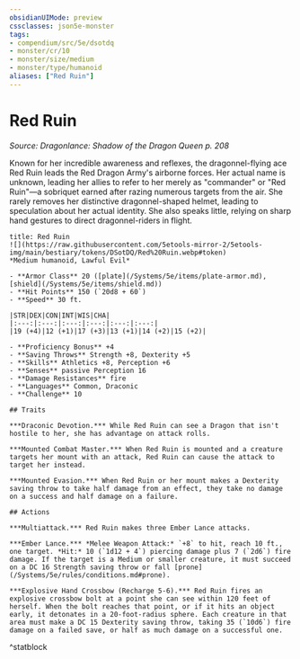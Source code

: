 ```yaml
---
obsidianUIMode: preview
cssclasses: json5e-monster
tags:
- compendium/src/5e/dsotdq
- monster/cr/10
- monster/size/medium
- monster/type/humanoid
aliases: ["Red Ruin"]
---
```

# Red Ruin
*Source: Dragonlance: Shadow of the Dragon Queen p. 208*  

Known for her incredible awareness and reflexes, the dragonnel-flying ace Red Ruin leads the Red Dragon Army's airborne forces. Her actual name is unknown, leading her allies to refer to her merely as "commander" or "Red Ruin"—a sobriquet earned after razing numerous targets from the air. She rarely removes her distinctive dragonnel-shaped helmet, leading to speculation about her actual identity. She also speaks little, relying on sharp hand gestures to direct dragonnel-riders in flight.

```ad-statblock
title: Red Ruin
![](https://raw.githubusercontent.com/5etools-mirror-2/5etools-img/main/bestiary/tokens/DSotDQ/Red%20Ruin.webp#token)
*Medium humanoid, Lawful Evil*

- **Armor Class** 20 ([plate](/Systems/5e/items/plate-armor.md), [shield](/Systems/5e/items/shield.md))
- **Hit Points** 150 (`20d8 + 60`)
- **Speed** 30 ft.

|STR|DEX|CON|INT|WIS|CHA|
|:---:|:---:|:---:|:---:|:---:|:---:|
|19 (+4)|12 (+1)|17 (+3)|13 (+1)|14 (+2)|15 (+2)|

- **Proficiency Bonus** +4
- **Saving Throws** Strength +8, Dexterity +5
- **Skills** Athletics +8, Perception +6
- **Senses** passive Perception 16
- **Damage Resistances** fire
- **Languages** Common, Draconic
- **Challenge** 10

## Traits

***Draconic Devotion.*** While Red Ruin can see a Dragon that isn't hostile to her, she has advantage on attack rolls.

***Mounted Combat Master.*** When Red Ruin is mounted and a creature targets her mount with an attack, Red Ruin can cause the attack to target her instead.

***Mounted Evasion.*** When Red Ruin or her mount makes a Dexterity saving throw to take half damage from an effect, they take no damage on a success and half damage on a failure.

## Actions

***Multiattack.*** Red Ruin makes three Ember Lance attacks.

***Ember Lance.*** *Melee Weapon Attack:* `+8` to hit, reach 10 ft., one target. *Hit:* 10 (`1d12 + 4`) piercing damage plus 7 (`2d6`) fire damage. If the target is a Medium or smaller creature, it must succeed on a DC 16 Strength saving throw or fall [prone](/Systems/5e/rules/conditions.md#prone).

***Explosive Hand Crossbow (Recharge 5-6).*** Red Ruin fires an explosive crossbow bolt at a point she can see within 120 feet of herself. When the bolt reaches that point, or if it hits an object early, it detonates in a 20-foot-radius sphere. Each creature in that area must make a DC 15 Dexterity saving throw, taking 35 (`10d6`) fire damage on a failed save, or half as much damage on a successful one.
```
^statblock